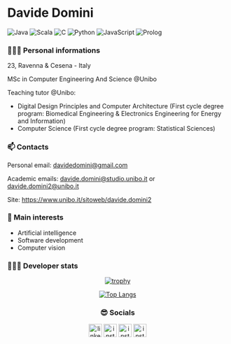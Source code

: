 # Davide Domini

![Java](https://img.shields.io/badge/Java-Fluent-red)
![Scala](https://img.shields.io/badge/Scala-Good-Green)
![C](https://img.shields.io/badge/C-Good-Green)
![Python](https://img.shields.io/badge/Python-Intermediate-blue)
![JavaScript](https://img.shields.io/badge/JavaScript-Beginner-yellow)
![Prolog](https://img.shields.io/badge/Prolog-Beginner-yellow)

### 🙋🏻‍♂️ Personal informations
23, Ravenna & Cesena - Italy

MSc in Computer Engineering And Science @Unibo

Teaching tutor @Unibo:
- Digital Design Principles and Computer Architecture (First cycle degree program: Biomedical Engineering & Electronics Engineering for Energy and Information)
- Computer Science (First cycle degree program: Statistical Sciences)


### 📫 Contacts
Personal email: davidedomini@gmail.com 

Academic emails: davide.domini@studio.unibo.it  or  davide.domini2@unibo.it

Site: https://www.unibo.it/sitoweb/davide.domini2



### 🌱 Main interests
- Artificial intelligence
- Software development 
- Computer vision

### 👨🏻‍💻 Developer stats

<div align="center">
 
  [![trophy](https://github-profile-trophy.vercel.app/?username=davidedomini&theme=dracula&row=1)](https://github.com/ryo-ma/github-profile-trophy)
 
 [![Top Langs](https://github-readme-stats.vercel.app/api/top-langs/?username=davidedomini&hide=TLA,Assembly,lua&theme=discord_old_blurple&bg_color=135,0F2027,203A43,2C5364&layout=compact)](https://github.com/anuraghazra/github-readme-stats)
 
### 😎 Socials

<a href="https://www.linkedin.com/in/davide-domini-3b9625175/"><img src="https://www.vectorlogo.zone/logos/linkedin/linkedin-icon.svg" width="30px" alt="linkedin"></a>
<a href="https://instagram.com/_davidedomini?igshid=YmMyMTA2M2Y="><img src="https://www.vectorlogo.zone/logos/instagram/instagram-icon.svg" width="30px" alt="instagram"></a>
<a href="https://www.facebook.com/davide.domini.7"><img src="https://www.vectorlogo.zone/logos/facebook/facebook-icon.svg" width="30px" alt="instagram"></a>
<a href="https://twitter.com/domini_davide"><img src="https://www.vectorlogo.zone/logos/twitter/twitter-icon.svg" width="30px" alt="instagram"></a>
 <!--
**davidedomini/davidedomini** is a ✨ _special_ ✨ repository because its `README.md` (this file) appears on your GitHub profile.

Here are some ideas to get you started:

- 🔭 I’m currently working on ...
- 🌱 I’m currently learning ...
- 👯 I’m looking to collaborate on ...
- 🤔 I’m looking for help with ...
- 💬 Ask me about ...
- 📫 How to reach me: ...
- 😄 Pronouns: ...
- ⚡ Fun fact: ...
-->
